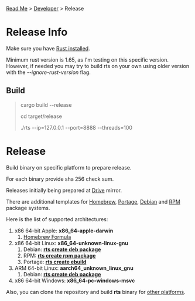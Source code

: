 [Read Me](README.md) > [Developer](DEVELOPER.md) > Release

# Release Info
Make sure you have [Rust installed](https://www.rust-lang.org/tools/install).

Minimum rust version is 1.65, as I'm testing on this specific version. However, if needed you may try to build rts on your own using older version with the _--ignore-rust-version_ flag.


## Build

> cargo build --release
>
> cd target/release
>
> ./rts --ip=127.0.0.1 --port=8888 --threads=100


# Release
Build binary on specific platform to prepare release.

For each binary provide sha 256 check sum.

Releases initially being prepared at
[Drive](https://drive.google.com/drive/folders/13iSR3VxmfFvZgOZ0LddP_EJp7GJ-lQd8?usp=share_link) mirror.

There are additional templates for
[Homebrew](https://brew.sh/),
[Portage](https://wiki.gentoo.org/wiki/Portage), 
[Debian](https://www.debian.org/) and
[RPM](https://rpm.org/) package systems.


Here is the list of supported architectures:
1. x86 64-bit Apple: **x86_64-apple-darwin**
    1. [Homebrew Formula](https://github.com/bohdaq/homebrew-rust-tls-server)
1. x86 64-bit Linux: **x86_64-unknown-linux-gnu**
   1.  Debian: **[rts create deb package](https://github.com/bohdaq/rws-create-deb)** 
   1.  RPM: **[rts create rpm package](https://github.com/bohdaq/rws-rpm-builder)**
   1.  Portage: **[rts create ebuild](https://github.com/bohdaq/rts-portage-ebuild)**
1. ARM 64-bit Linux: **aarch64_unknown_linux_gnu**
   1.  Debian: **[rts create deb package](https://github.com/bohdaq/rws-create-deb)**
1. x86 64-bit Windows: **x86_64-pc-windows-msvc**

Also, you can clone the repository and build **rts** binary for [other platforms](https://doc.rust-lang.org/nightly/rustc/platform-support.html).
